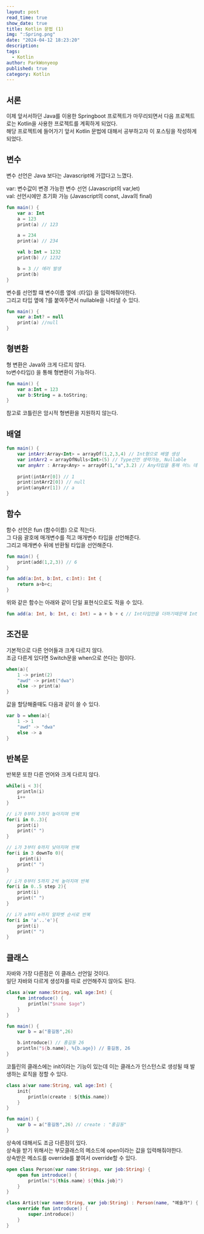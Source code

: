 ```yaml
---
layout: post
read_time: true
show_date: true
title: Kotlin 문법 (1)
img: ":Spring.png"
date: "2024-04-12 18:23:20"
description: 
tags:
  - Kotlin
author: ParkWonyeop
published: true
category: Kotlin
---
```

## 서론

이제 앞서서하던 Java를 이용한 Springboot 프로젝트가 마무리되면서 다음 프로젝트로는 Kotlin을 사용한 프로젝트를 계획하게 되었다.  
해당 프로젝트에 들어가기 앞서 Kotlin 문법에 대해서 공부하고자 이 포스팅을 작성하게 되었다.  

## 변수

변수 선언은 Java 보다는 Javascript에 가깝다고 느꼈다.  

var: 변수값이 변경 가능한 변수 선언 (Javascript의 var,let)  
val: 선언시에만 초기화 가능 (Javascript의 const, Java의 final)  

```Kotlin
fun main() {
    var a: Int
    a = 123
    print(a) // 123

    a = 234
    print(a) // 234

    val b:Int = 1232
    print(b) // 1232

    b = 3 // 에러 발생
    print(b)
}
```  

변수를 선언할 떄 변수이름 옆에 :(타입) 을 입력해줘야한다.  
그리고 타입 옆에 ?를 붙여주면서 nullable을 나타낼 수 있다.   

```Kotlin
fun main() {
    var a:Int? = null
    print(a) //null
}
```  

## 형변환

형 변환은 Java와 크게 다르지 않다.  
to변수타입() 을 통해 형변환이 가능하다.  

```Kotlin
fun main() {
    var a:Int = 123
    var b:String = a.toString;
}
```  

참고로 코틀린은 암시적 형변환을 지원하지 않는다.  

## 배열

```Kotlin
fun main() {
    var intArr:Array<Int> = arrayOf(1,2,3,4) // Int형으로 배열 생성
    var intArr2 = arrayOfNulls<Int>(5) // Type선언 생략가능, Nullable
    var anyArr : Array<Any> = arrayOf(1,"a",3.2) // Any타입을 통해 어느 데이터든 들어갈 수 있음
    
    print(intArr[0]) // 1
    print(intArr2[0]) // null
    print(anyArr[1]) // a
}
```  

## 함수

함수 선언은 fun (함수이름) 으로 적는다.  
그 다음 괄호에 매개변수를 적고 매개변수 타입을 선언해준다.  
그리고 매개변수 뒤에 반환될 타입을 선언해준다.  

```Kotlin
fun main() {
    print(add(1,2,3)) // 6
}

fun add(a:Int, b:Int, c:Int): Int {
    return a+b+c;
}
```  

위와 같은 함수는 아래와 같이 단일 표현식으로도 적을 수 있다.  

```Kotlin
fun add(a: Int, b: Int, c: Int) = a + b + c // Int타입만을 더하기때문에 Int타입으로 추론가능
```  

## 조건문

기본적으로 다른 언어들과 크게 다르지 않다.  
조금 다른게 있다면 Switch문을 when으로 쓴다는 점이다.  

```kotlin
when(a){
    1 -> print(2)
    "awd" -> print("dwa")
    else -> print(a)
}
```  

값을 할당해줄때도 다음과 같이 쓸 수 있다.  

```kotlin
var b = when(a){
    1 -> 1
    "awd" -> "dwa"
    else -> a
}
```  

## 반복문

반복문 또한 다른 언어와 크게 다르지 않다.  

```Kotlin
while(i < 3){
    println(i)
    i++
}

// i가 0부터 3까지 높아지며 반복
for(i in 0..3){
    print(i)
    print(" ")
}

// i가 3부터 0까지 낮아지며 반복
for(i in 3 downTo 0){
     print(i)
    print(" ")
}

// i가 0부터 5까지 2씩 높아지며 반복
for(i in 0..5 step 2){
    print(i)
    print(" ")
}

// i가 a부터 e까지 알파벳 순서로 반복
for(i in 'a'..'e'){
    print(i)
    print(" ")
}
```

## 클래스

자바와 가장 다른점은 이 클래스 선언일 것이다.  
일단 자바와 다르게 생성자를 따로 선언해주지 않아도 된다.  

```Kotlin
class a(var name:String, val age:Int) {
    fun introduce() {
        println("$name $age")
    }
}

fun main() {
    var b = a("홍길동",26)

    b.introduce() // 홍길동 26
    println("${b.name}, %{b.age}) // 홍길동, 26
}
```

코틀린의 클래스에는 init이라는 기능이 있는데 이는 클래스가 인스턴스로 생성될 때 발생하는 로직을 정할 수 있다.  

```Kotlin
class a(var name:String, val age:Int) {
    init{
        println(create : ${this.name})
    }
}

fun main() {
    var b = a("홍길동",26) // create : "홍길동"
}
```

상속에 대해서도 조금 다른점이 있다.  
상속을 받기 위해서는 부모클래스의 메소드에 open이라는 값을 입력해줘야한다.  
상속받은 메소드를 override를 붙여서 override할 수 있다.  

```Kotlin
open class Person(var name:Strings, var job:String) {
    open fun introduce() {
        println("${this.name} ${this.job}")
    }
}

class Artist(var name:String, var job:String) : Person(name, "예술가") {
    override fun introduce() {
        super.introduce()
    }
}
```

